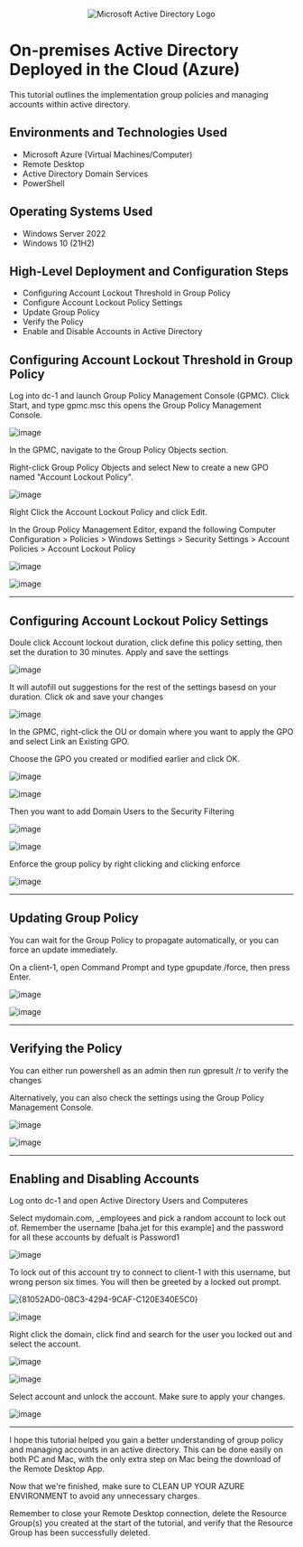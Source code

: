 <p align="center">
<img src="https://i.imgur.com/pU5A58S.png" alt="Microsoft Active Directory Logo"/>
</p>

<h1>On-premises Active Directory Deployed in the Cloud (Azure)</h1>
This tutorial outlines the implementation group policies and managing accounts within active directory.<br />

<h2>Environments and Technologies Used</h2>

- Microsoft Azure (Virtual Machines/Computer)
- Remote Desktop
- Active Directory Domain Services
- PowerShell

<h2>Operating Systems Used </h2>

- Windows Server 2022
- Windows 10 (21H2)

<h2>High-Level Deployment and Configuration Steps</h2>

- Configuring Account Lockout Threshold in Group Policy
- Configure Account Lockout Policy Settings
- Update Group Policy
- Verify the Policy
- Enable and Disable Accounts in Active Directory

<h2>Configuring Account Lockout Threshold in Group Policy</h2>

<p>Log into dc-1 and launch Group Policy Management Console (GPMC). Click Start, and type gpmc.msc this opens the Group Policy Management Console.</p>

![image](https://github.com/user-attachments/assets/8eda8e50-76c6-44f8-a363-527a358aa0c4)

<p>In the GPMC, navigate to the Group Policy Objects section.

Right-click Group Policy Objects and select New to create a new GPO named "Account Lockout Policy".</p>

![image](https://github.com/user-attachments/assets/675d2222-6419-443c-9800-d153ed4a5e64)

<p>Right Click the Account Lockout Policy and click Edit.

In the Group Policy Management Editor, expand the following
Computer Configuration > Policies > Windows Settings > Security Settings > Account Policies > Account Lockout Policy</p>

![image](https://github.com/user-attachments/assets/e3eeee96-b547-458b-9a5a-06836ba6fa2f)

![image](https://github.com/user-attachments/assets/56056c07-4555-476c-91ab-ece435ba1585)

<hr>

<h2>Configuring Account Lockout Policy Settings</h2>

<p>Doule click Account lockout duration, click define this policy setting, then set the duration to 30 minutes. Apply and save the settings</p>

![image](https://github.com/user-attachments/assets/998fde76-f295-48d7-8ddd-dc5fdd6161dd)

<p>It will autofill out suggestions for the rest of the settings basesd on your duration. Click ok and save your changes</p>

![image](https://github.com/user-attachments/assets/69126b69-6c4d-4d6e-a65a-b12fbee47536)

<p>In the GPMC, right-click the OU or domain where you want to apply the GPO and select Link an Existing GPO.

Choose the GPO you created or modified earlier and click OK.
</p>

![image](https://github.com/user-attachments/assets/743255d5-4d79-40d2-b838-a10d70e5a596)

![image](https://github.com/user-attachments/assets/833c8c3c-146a-42e0-bdec-96f266e53680)

<p>Then you want to add Domain Users to the Security Filtering </p>

![image](https://github.com/user-attachments/assets/055f6a61-889c-4c1c-adad-4d81f71c4f09)

![image](https://github.com/user-attachments/assets/010a677a-a154-4f18-bdab-153bfa935208)

<p>Enforce the group policy by right clicking and clicking enforce</p>

![image](https://github.com/user-attachments/assets/1e2f4336-0714-4f57-a271-a816c6b1c85e)

<hr>

<h2>Updating Group Policy</h2>

<p>You can wait for the Group Policy to propagate automatically, or you can force an update immediately.

On a client-1, open Command Prompt and type gpupdate /force, then press Enter.</p>

![image](https://github.com/user-attachments/assets/74c4d722-6a12-4605-8929-4f59426c04d7)

![image](https://github.com/user-attachments/assets/6501c23e-7ee6-4a88-9760-ee8288fdfa59)

<hr>

<h2>Verifying the Policy</h2>

<p>You can either run powershell as an admin then run gpresult /r to verify the changes

Alternatively, you can also check the settings using the Group Policy Management Console.</p>

![image](https://github.com/user-attachments/assets/5ddd73bf-bd1b-4c75-ab1f-7aaeea41b3b5)

![image](https://github.com/user-attachments/assets/7e139d1b-f8f2-4271-a14b-aeb386654a37)

<hr>

<h2>Enabling and Disabling Accounts</h2>

<p>Log onto dc-1 and open Active Directory Users and Computeres

Select mydomain.com, _employees and pick a random account to lock out of. Remember the username [baha.jet for this example] and the password for all these accounts by defualt is Password1</p>

![image](https://github.com/user-attachments/assets/a5a827fd-fcbb-4b61-aa57-87ceed6b3e16)

<p>To lock out of this account try to connect to client-1 with this username, but wrong person six times. You will then be greeted by a locked out prompt. </p>

![{81052AD0-08C3-4294-9CAF-C120E340E5C0}](https://github.com/user-attachments/assets/0f06058c-4eb7-4472-841b-819af73889ab)

![image](https://github.com/user-attachments/assets/da8bd35e-f2c7-44ef-8c07-ad3619ceb4a0)

<p>Right click the domain, click find and search for the user you locked out and select the account.</p>

![image](https://github.com/user-attachments/assets/c7e9d326-dfca-401f-ada9-11263305dfe5)

![image](https://github.com/user-attachments/assets/b6a15702-3461-4aca-9ef1-4b5ebbc096df)

<p>Select account and unlock the account. Make sure to apply your changes. </p>

![image](https://github.com/user-attachments/assets/28571f43-2d10-4f21-aa82-270281489580)

<hr>

<p>I hope this tutorial helped you gain a better understanding of group policy and managing accounts in an active directory. This can be done easily on both PC and Mac, with the only extra step on Mac being the download of the Remote Desktop App.

Now that we're finished, make sure to CLEAN UP YOUR AZURE ENVIRONMENT to avoid any unnecessary charges.

Remember to close your Remote Desktop connection, delete the Resource Group(s) you created at the start of the tutorial, and verify that the Resource Group has been successfully deleted.</p>
